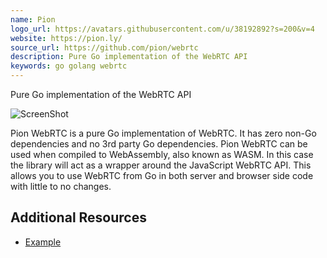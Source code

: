 ```yaml
---
name: Pion
logo_url: https://avatars.githubusercontent.com/u/38192892?s=200&v=4
website: https://pion.ly/
source_url: https://github.com/pion/webrtc
description: Pure Go implementation of the WebRTC API
keywords: go golang webrtc
---
```


Pure Go implementation of the WebRTC API

![ScreenShot](https://github.com/pion/webrtc/raw/master/.github/pion-gopher-webrtc.png)

Pion WebRTC is a pure Go implementation of WebRTC. It has zero non-Go dependencies and no 3rd party Go dependencies. Pion WebRTC can be used when compiled to WebAssembly, also known as WASM. In this case the library will act as a wrapper around the JavaScript WebRTC API. This allows you to use WebRTC from Go in both server and browser side code with little to no changes.

## Additional Resources

- [Example](https://github.com/pion/webrtc/blob/master/examples/README.md#webassembly)

